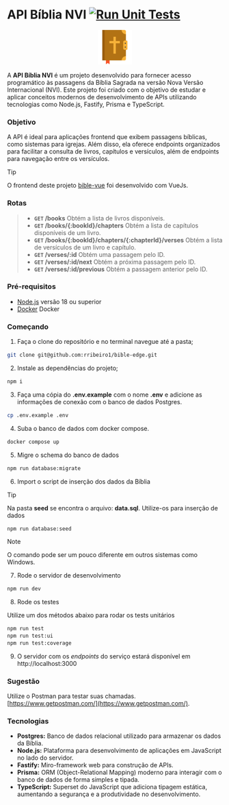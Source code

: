 # API Bíblia NVI [![Run Unit Tests](https://github.com/rribeiro1/bible-edge/actions/workflows/run-unit-tests.yaml/badge.svg)](https://github.com/rribeiro1/bible-edge/actions/workflows/run-unit-tests.yaml)

<p align="center">
  <img src=".github/assets/icon.png" width="80" alt="accessibility text">
</p>

A **API Bíblia NVI** é um projeto desenvolvido para fornecer acesso programático às passagens da Bíblia Sagrada na versão Nova Versão Internacional (NVI). Este projeto foi criado com o objetivo de estudar e aplicar conceitos modernos de desenvolvimento de APIs utilizando tecnologias como Node.js, Fastify, Prisma e TypeScript.

### Objetivo

A API é ideal para aplicações frontend que exibem passagens bíblicas, como sistemas para igrejas. Além disso, ela oferece endpoints organizados para facilitar a consulta de livros, capítulos e versículos, além de endpoints para navegação entre os versículos.

> [!Tip]
> O frontend deste projeto [bible-vue](https://github.com/rribeiro1/bible-vue) foi desenvolvido com VueJs.

### Rotas

> - **`GET` /books** Obtém a lista de livros disponíveis.
> - **`GET` /books/{:bookId}/chapters** Obtém a lista de capítulos disponíveis de um livro.
> - **`GET` /books/{:bookId}/chapters/{:chapterId}/verses** Obtém a lista de versículos de um livro e capítulo.
> - **`GET` /verses/:id** Obtém uma passagem pelo ID.
> - **`GET` /verses/:id/next** Obtém a próxima passagem pelo ID.
> - **`GET` /verses/:id/previous** Obtém a passagem anterior pelo ID.

### Pré-requisitos

- [Node.js](https://nodejs.org/en/download) versão 18 ou superior
- [Docker](https://www.docker.com/products/docker-desktop/) Docker

### Começando

1. Faça o clone do repositório e no terminal navegue até a pasta;

``` bash
git clone git@github.com:rribeiro1/bible-edge.git
```

2. Instale as dependências do projeto;

``` bash
npm i
```

3. Faça uma cópia do **.env.example** com o nome **.env** e adicione as informações de conexão com o banco de dados Postgres.

``` bash
cp .env.example .env
```

4. Suba o banco de dados com docker compose.

``` bash
docker compose up
```

5. Migre o schema do banco de dados

``` bash
npm run database:migrate
```

6. Import o script de inserção dos dados da Bíblia

> [!Tip]
> Na pasta **seed** se encontra o arquivo: **data.sql**. Utilize-os para inserção de dados

``` bash
npm run database:seed
```

> [!Note]
> O comando pode ser um pouco diferente em outros sistemas como Windows.

7. Rode o servidor de desenvolvimento

``` bash
npm run dev
```

8. Rode os testes

Utilize um dos métodos abaixo para rodar os tests unitários

``` bash
npm run test
npm run test:ui
npm run test:coverage
```

9. O servidor com os *endpoints* do serviço estará disponível em http://localhost:3000

### Sugestão

Utilize o Postman para testar suas chamadas. [https://www.getpostman.com/](https://www.getpostman.com/).

### Tecnologias

- **Postgres:** Banco de dados relacional utilizado para armazenar os dados da Bíblia.
- **Node.js:** Plataforma para desenvolvimento de aplicações em JavaScript no lado do servidor.
- **Fastify:** Miro-framework web para construção de APIs.
- **Prisma:** ORM (Object-Relational Mapping) moderno para interagir com o banco de dados de forma simples e tipada.
- **TypeScript:** Superset do JavaScript que adiciona tipagem estática, aumentando a segurança e a produtividade no desenvolvimento.